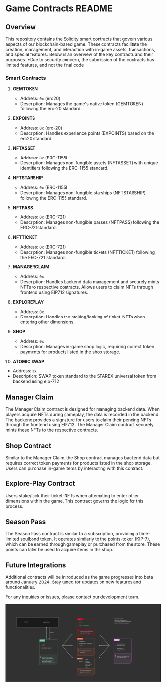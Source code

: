 # Game Contracts README

## Overview

This repository contains the Solidity smart contracts that govern various aspects of our blockchain-based game. These contracts facilitate the creation, management, and interaction with in-game assets, transactions, and special features. Below is an overview of the key contracts and their purposes.
\*Due to security concern, the submission of the contracts has limited features, and not the final code

### Smart Contracts

1. **GEMTOKEN**

   - Address: `0x` (erc20)
   - Description: Manages the game's native token (GEMTOKEN) following the erc-20 standard.

2. **EXPOINTS**

   - Address: `0x` (erc-20)
   - Description: Handles experience points (EXPOINTS) based on the erc20 standard.

3. **NFTASSET**

   - Address: `0x` (ERC-1155)
   - Description: Manages non-fungible assets (NFTASSET) with unique identifiers following the ERC-1155 standard.

4. **NFTSTARSHIP**

   - Address: `0x` (ERC-1155)
   - Description: Manages non-fungible starships (NFTSTARSHIP) following the ERC-1155 standard.

5. **NFTPASS**

   - Address: `0x` (ERC-721)
   - Description: Manages non-fungible passes (NFTPASS) following the ERC-721standard.

6. **NFTTICKET**

   - Address: `0x` (ERC-721)
   - Description: Manages non-fungible tickets (NFTTICKET) following the ERC-721 standard.

7. **MANAGERCLAIM**

   - Address: `0x`
   - Description: Handles backend data management and securely mints NFTs to respective contracts. Allows users to claim NFTs through frontend using EIP712 signatures.

8. **EXPLOREPLAY**

   - Address: `0x`
   - Description: Handles the staking/locking of ticket-NFTs when entering other dimensions.

9. **SHOP**

   - Address: `0x`
   - Description: Manages in-game shop logic, requiring correct token payments for products listed in the shop storage.

10. **ATOMIC SWAP**

- Address: `0x`
- Description: SWAP token standard to the STAREX universal token from backend using eip-712

## Manager Claim

The Manager Claim contract is designed for managing backend data. When players acquire NFTs during gameplay, the data is recorded in the backend. The backend provides a signature for users to claim their pending NFTs through the frontend using EIP712. The Manager Claim contract securely mints these NFTs to the respective contracts.

## Shop Contract

Similar to the Manager Claim, the Shop contract manages backend data but requires correct token payments for products listed in the shop storage. Users can purchase in-game items by interacting with this contract.

## Explore-Play Contract

Users stake/lock their ticket-NFTs when attempting to enter other dimensions within the game. This contract governs the logic for this process.

## Season Pass

The Season Pass contract is similar to a subscription, providing a time-limited soulbond token. It operates similarly to the points-token (KIP-7), which can be earned through gameplay or purchased from the store. These points can later be used to acquire items in the shop.

## Future Integrations

Additional contracts will be introduced as the game progresses into beta around January 2024. Stay tuned for updates on new features and functionalities.

For any inquiries or issues, please contact our development team.

![Game Contracts](./pics.png)
